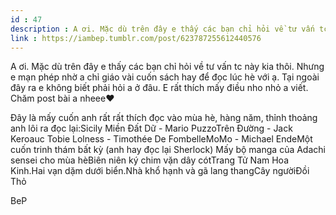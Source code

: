 ```yaml
---
id : 47
description : A ơi. Mặc dù trên đây e thấy các bạn chỉ hỏi về tư vấn tc này kia thôi. Nhưng e mạn phép nhờ a chỉ giáo vài cuốn sách hay để đọc lúc hè với ạ. Tại ngoài đây ra e không biết phải hỏi a ở đâu. E rất thích mấy điều nho nhỏ a viết. Chăm post bài a nheee❤
link : https://iambep.tumblr.com/post/623787255612440576
---
```


A ơi. Mặc dù trên đây e thấy các bạn chỉ hỏi về tư vấn tc này kia thôi.
Nhưng e mạn phép nhờ a chỉ giáo vài cuốn sách hay để đọc lúc hè với ạ. Tại
ngoài đây ra e không biết phải hỏi a ở đâu. E rất thích mấy điều nho nhỏ
a viết. Chăm post bài a nheee❤

Đây là mấy cuốn anh rất rất thích đọc vào mùa hè, hàng năm, thỉnh thoảng
anh lôi ra đọc lại:Sicily Miền Đất Dữ - Mario PuzzoTrên Đường - Jack Keroauc Tobie
Lolness - Timothée De FombelleMoMo - Michael EndeMột cuốn trinh thám bất
kỳ (anh hay đọc lại Sherlock) Mấy bộ manga của Adachi sensei cho mùa hèBiên
niên ký chim vặn dây cótTrang Tử Nam Hoa Kinh.Hai vạn dặm dưới biển.Nhà
khổ hạnh và gã lang thangCây ngườiĐồi Thỏ

BeP